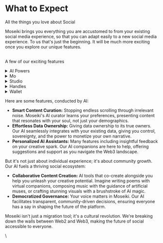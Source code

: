 # What to Expect

All the things you love about Social

Moseiki brings you everything you are accustomed to from your existing social media experience, so that you can adapt easily to a new social media experience. To us that's just the beginning. It will be much more exciting once you explore our unique features.

\
A few of our exciting features

<details>

<summary>AI Powers</summary>

AI powered features are common these days. But we are finding new ways to use it. Inspiration for your posts, handy features like converting text to image or video, creating music and image and much more.

</details>

<details>

<summary>Mo</summary>

Think of Siri but better. Your personal assistant to aid with all of your needs.

Our AI solution can be considered as the SIRI equivalent for Web3 Social applications. MO helps users with profile pictures, content creation, text-to-image, text-to-video, hum-to-music, and trip planning.&#x20;

</details>

<details>

<summary>Studio</summary>

Web3 Socials; we didn't forget about you. Now you can up your game by providing the same comfort the users are accustomed to on Web2 Socials by using our tools

With Moseiki Studio, Web3 Social projects will up their game by providing the experience we are used to on Web2 Social platforms. Content creators will be able to enhance their content as they wish using Moseiki Studio's rich features.

</details>

<details>

<summary>Handles</summary>

A unique identifier of your online persona. Self-sovereign, Secure and Portable. Make it your own, the Moseiki way.

Your gateway to a new understanding of socializing. A unique username for your account in the Moseiki dApp. With verification processes and reserve functionality besides serving as a single username, the Moseiki handle is also a great tool of verifying identities and investment.

\


</details>

<details>

<summary>Wallet</summary>

With our partner XION, you can easily set up your wallet. For more information on how to do it please check: [https://docs.burnt.com/xion/nodes-and-validators/become-a-validator/obtain-a-xion-wallet-address](https://docs.burnt.com/xion/nodes-and-validators/become-a-validator/obtain-a-xion-wallet-address)

</details>

Here are some features, conducted by AI:

* **Smart Content Curation:** Stopping endless scrolling through irrelevant noise. Moseiki's AI curator learns your preferences, presenting content that resonates with your soul, not just your demographics.
* **Effortless Data Ownership:** Giving data ownership to its true owners. Our AI seamlessly integrates with your existing data, giving you control, sovereignty, and the power to monetize your own narrative.
* **Personalized AI Assistants:** Many features including insightful feedback on your creative spark. Our AI companions are here to help, offering suggestions and support as you navigate the Web3 landscape.

But it's not just about individual experience; it's about community growth. Our AI fuels a thriving social ecosystem:

* **Collaborative Content Creation:** AI tools that co-create alongside you help you unleash your creative potential. Imagine writing poems with virtual companions, composing music with the guidance of artificial muses, or crafting stunning visuals with a brushstroke of AI magic.
* **Democratized Governance:** Your voice matters in Moseiki. Our AI facilitates transparent, community-driven decisions, ensuring everyone has a say in shaping the future of the platform.

Moseiki isn't just a migration tool; it's a cultural revolution. We're breaking down the walls between Web2 and Web3, making the future of social accessible to everyone.

\
